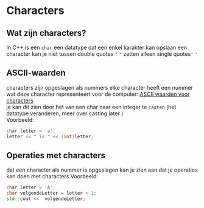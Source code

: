 # Characters

## Wat zijn characters?
In C++ is een `char` een datatype dat een enkel karakter kan opslaan
een character kan je niet tussen double quotes `"` `"` zetten alleen single quotes`'` `'`

## ASCII-waarden
characters zijn opgeslagen als nummers
elke character heeft een nummer wat deze character representeert voor de computer:
[ASCII waarden voor characters](https://www.ascii-code.com/)  
je kan dit zien door het van een char naar een integer te `casten` (het datatype veranderen, meer over casting later )  
Voorbeeld:
```cpp
char letter = 'a';
letter << " is " << (int)letter;
```


## Operaties met characters
dat een character als nummer is opgeslagen kan je zien aan dat je operaties kan doen met characters
Voorbeeld:
```cpp
char letter = 'A';
char volgendeLetter = letter + 1;
std::cout <<  volgendeLetter;
```

